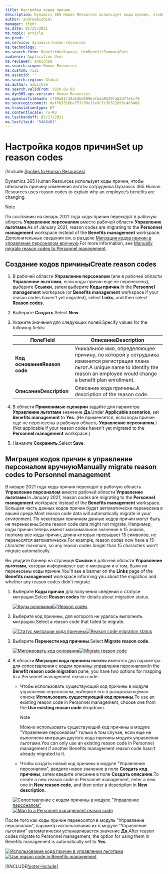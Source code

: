 ```yaml
---
title: Настройка кодов причин
description: Dynamics 365 Human Resources использует коды причин, чтобы объяснить причину изменения льготы сотрудника.
author: andreabichsel
manager: tfehr
ms.date: 01/25/2021
ms.topic: article
ms.prod: ''
ms.service: dynamics-human-resources
ms.technology: ''
ms.search.form: BenefitWorkspace, HcmBenefitSummaryPart
audience: Application User
ms.reviewer: anbichse
ms.search.scope: Human Resources
ms.custom: 7521
ms.assetid: ''
ms.search.region: Global
ms.author: anbichse
ms.search.validFrom: 2020-02-03
ms.dyn365.ops.version: Human Resources
ms.openlocfilehash: c799a81f38a5dbd5996afbda9529fa83d7fe5cf9
ms.sourcegitcommit: 6affb3316be757c99e1fe9c7c7b312b93c483408
ms.translationtype: HT
ms.contentlocale: ru-RU
ms.lasthandoff: 02/17/2021
ms.locfileid: "5468403"
---
```

# <a name="set-up-reason-codes"></a><span data-ttu-id="a3744-103">Настройка кодов причин</span><span class="sxs-lookup"><span data-stu-id="a3744-103">Set up reason codes</span></span>

[!include [Applies to Human Resources](../includes/applies-to-hr.md)]

<span data-ttu-id="a3744-104">Dynamics 365 Human Resources использует коды причин, чтобы объяснить причину изменения льготы сотрудника.</span><span class="sxs-lookup"><span data-stu-id="a3744-104">Dynamics 365 Human Resources uses reason codes to explain why an employee’s benefits are changing.</span></span>

> [!NOTE]
> <span data-ttu-id="a3744-105">По состоянию на январь 2021 года коды причин переходят в рабочую область **Управление персоналом** вместо рабочей области **Управление льготами**.</span><span class="sxs-lookup"><span data-stu-id="a3744-105">As of January 2021, reason codes are migrating to the **Personnel management** workspace instead of the **Benefits management** workspace.</span></span> <span data-ttu-id="a3744-106">Дополнительные сведения см. в разделе [Миграция кодов причин в управление персоналом вручную](hr-benefits-setup-reason-codes.md#manually-migrate-reason-codes-to-personnel-management).</span><span class="sxs-lookup"><span data-stu-id="a3744-106">For more information, see [Manually migrate reason codes to Personnel management](hr-benefits-setup-reason-codes.md#manually-migrate-reason-codes-to-personnel-management).</span></span>

## <a name="create-reason-codes"></a><span data-ttu-id="a3744-107">Создание кодов причины</span><span class="sxs-lookup"><span data-stu-id="a3744-107">Create reason codes</span></span>

1. <span data-ttu-id="a3744-108">В рабочей области **Управление персоналом** (или в рабочей области **Управление льготами**, если коды причин еще не перенесены), выберите **Ссылки**, затем выберите **Коды причин**.</span><span class="sxs-lookup"><span data-stu-id="a3744-108">In the **Personnel management** workspace (or **Benefits management** workspace if your reason codes haven't yet migrated), select **Links**, and then select **Reason codes**.</span></span>

2. <span data-ttu-id="a3744-109">Выберите **Создать**.</span><span class="sxs-lookup"><span data-stu-id="a3744-109">Select **New**.</span></span>

3. <span data-ttu-id="a3744-110">Укажите значения для следующих полей:</span><span class="sxs-lookup"><span data-stu-id="a3744-110">Specify values for the following fields:</span></span>

   | <span data-ttu-id="a3744-111">Поле</span><span class="sxs-lookup"><span data-stu-id="a3744-111">Field</span></span> | <span data-ttu-id="a3744-112">Описание</span><span class="sxs-lookup"><span data-stu-id="a3744-112">Description</span></span> |
   | --- | --- |
   | <span data-ttu-id="a3744-113">**Код основания**</span><span class="sxs-lookup"><span data-stu-id="a3744-113">**Reason code**</span></span> | <span data-ttu-id="a3744-114">Уникальное имя, определяющее причину, по которой у сотрудника изменится регистрация плана льгот.</span><span class="sxs-lookup"><span data-stu-id="a3744-114">A unique name to identify the reason an employee would change a benefit plan enrollment.</span></span> |
   | <span data-ttu-id="a3744-115">**Описание**</span><span class="sxs-lookup"><span data-stu-id="a3744-115">**Description**</span></span> | <span data-ttu-id="a3744-116">Описание кода причины.</span><span class="sxs-lookup"><span data-stu-id="a3744-116">A description of the reason code.</span></span> |

4. <span data-ttu-id="a3744-117">В области **Применимые сценарии** задайте для параметра **Управление льготами** значение **Да**.</span><span class="sxs-lookup"><span data-stu-id="a3744-117">Under **Applicable scenarios**, set **Benefits management** to **Yes**.</span></span> <span data-ttu-id="a3744-118">(Не применяется, если коды причин еще не перенесены в рабочую область **Управление персоналом**.)</span><span class="sxs-lookup"><span data-stu-id="a3744-118">(Not applicable if your reason codes haven't yet migrated to the **Personnel management** workspace.)</span></span>

5. <span data-ttu-id="a3744-119">Нажмите **Сохранить**.</span><span class="sxs-lookup"><span data-stu-id="a3744-119">Select **Save**.</span></span>

## <a name="manually-migrate-reason-codes-to-personnel-management"></a><span data-ttu-id="a3744-120">Миграция кодов причин в управление персоналом вручную</span><span class="sxs-lookup"><span data-stu-id="a3744-120">Manually migrate reason codes to Personnel management</span></span>

<span data-ttu-id="a3744-121">В январе 2021 года коды причин переходят в рабочую область **Управление персоналом** вместо рабочей области **Управление льготами**.</span><span class="sxs-lookup"><span data-stu-id="a3744-121">In January 2021, reason codes are migrating to the **Personnel management** workspace instead of the **Benefits management** workspace.</span></span> <span data-ttu-id="a3744-122">Большая часть данных кодов причин будет автоматически перенесена в вашей среде.</span><span class="sxs-lookup"><span data-stu-id="a3744-122">Most reason code data will automatically migrate in your environment.</span></span> <span data-ttu-id="a3744-123">По некоторым причинам данные кодов причин могут быть не перенесены.</span><span class="sxs-lookup"><span data-stu-id="a3744-123">Some reason code data might not migrate.</span></span> <span data-ttu-id="a3744-124">Например, коды причин теперь имеют максимальное значение в 15 знаков, поэтому все коды причин, длина которых превышает 15 символов, не переносятся автоматически.</span><span class="sxs-lookup"><span data-stu-id="a3744-124">For example, reason codes now have a 15-character maximum, so any reason codes longer than 15 characters won't migrate automatically.</span></span>

<span data-ttu-id="a3744-125">Вы увидите баннер на странице **Ссылки** в рабочей области **Управление льготами**, которая информирует вас о миграции и о том, были ли перенесены коды причин.</span><span class="sxs-lookup"><span data-stu-id="a3744-125">You'll see a banner on the **Links** page of the **Benefits management** workspace informing you about the migration and whether any reason codes didn't migrate.</span></span>

1. <span data-ttu-id="a3744-126">Выберите **Коды причин** для получения сведений о статусе миграции.</span><span class="sxs-lookup"><span data-stu-id="a3744-126">Select **Reason codes** for details about migration status.</span></span>

   <span data-ttu-id="a3744-127">[![Коды оснований](./media/hr-benefits-setup-reason-codes-link.png)](./media/hr-benefits-setup-reason-codes-link.png)</span><span class="sxs-lookup"><span data-stu-id="a3744-127">[![Reason codes](./media/hr-benefits-setup-reason-codes-link.png)](./media/hr-benefits-setup-reason-codes-link.png)</span></span>

2. <span data-ttu-id="a3744-128">Выберите код причины, для которого не удалось выполнить миграцию.</span><span class="sxs-lookup"><span data-stu-id="a3744-128">Select a reason code that failed to migrate.</span></span>

   <span data-ttu-id="a3744-129">[![Статус миграции кода причины](./media/hr-benefits-setup-reason-codes-status.png)](./media/hr-benefits-setup-reason-codes-status.png)</span><span class="sxs-lookup"><span data-stu-id="a3744-129">[![Reason code migration status](./media/hr-benefits-setup-reason-codes-status.png)](./media/hr-benefits-setup-reason-codes-status.png)</span></span>

3. <span data-ttu-id="a3744-130">Выберите **Перенести код причины**.</span><span class="sxs-lookup"><span data-stu-id="a3744-130">Select **Migrate reason code**.</span></span>

   <span data-ttu-id="a3744-131">[![Мигрировать код основания](./media/hr-benefits-setup-reason-codes-migrate.png)](./media/hr-benefits-setup-reason-codes-migrate.png)</span><span class="sxs-lookup"><span data-stu-id="a3744-131">[![Migrate reason code](./media/hr-benefits-setup-reason-codes-migrate.png)](./media/hr-benefits-setup-reason-codes-migrate.png)</span></span>

4. <span data-ttu-id="a3744-132">В области **Миграция кода причины льготы** имеются два параметра для сопоставления с кодом причины управления персоналом:</span><span class="sxs-lookup"><span data-stu-id="a3744-132">In the **Benefit reason code migration** pane, you have two options for mapping to a Personnel management reason code:</span></span>

   - <span data-ttu-id="a3744-133">Чтобы использовать существующий код причины в модуле управления персоналом, выберите его в раскрывающемся списке **Использовать существующий код причины**.</span><span class="sxs-lookup"><span data-stu-id="a3744-133">To use an existing reason code in Personnel management, choose one from the **Use existing reason code** dropdown.</span></span>
     > [!NOTE]
     > <span data-ttu-id="a3744-134">Можно использовать существующий код причины в модуле "Управление персоналом" только в том случае, если еще не выполнена миграция другого кода причины модуля управления льготами.</span><span class="sxs-lookup"><span data-stu-id="a3744-134">You can only use an existing reason code in Personnel management if another Benefits management reason code hasn't already migrated to it.</span></span>
   - <span data-ttu-id="a3744-135">Чтобы создать новый код причины в модуле "Управление персоналом", введите новое значение в поле **Создать код причины**, затем введите описание в поле **Создать описание**.</span><span class="sxs-lookup"><span data-stu-id="a3744-135">To create a new reason code in Personnel management, enter a new one in **New reason code**, and then enter a description in **New description**.</span></span>

   <span data-ttu-id="a3744-136">[![Сопоставление с кодом причины в модуле "Управление персоналом"](./media/hr-benefits-setup-reason-codes-mapping.png)](./media/hr-benefits-setup-reason-codes-mapping.png)</span><span class="sxs-lookup"><span data-stu-id="a3744-136">[![Map to a Personnel management reason code](./media/hr-benefits-setup-reason-codes-mapping.png)](./media/hr-benefits-setup-reason-codes-mapping.png)</span></span>

<span data-ttu-id="a3744-137">После того как коды причин переносятся в модуль "Управление персоналом", параметр использования их в модуле "Управление льготами" автоматически устанавливается значение **Да**.</span><span class="sxs-lookup"><span data-stu-id="a3744-137">After reason codes migrate to Personnel management, the option for using them in Benefits management is automatically set to **Yes**.</span></span>

<span data-ttu-id="a3744-138">[![Использование кода причин в управлении льготами](./media/hr-benefits-setup-reason-codes-use.png)](./media/hr-benefits-setup-reason-codes-use.png)</span><span class="sxs-lookup"><span data-stu-id="a3744-138">[![Use reason code in Benefits management](./media/hr-benefits-setup-reason-codes-use.png)](./media/hr-benefits-setup-reason-codes-use.png)</span></span>

[!INCLUDE[footer-include](../includes/footer-banner.md)]